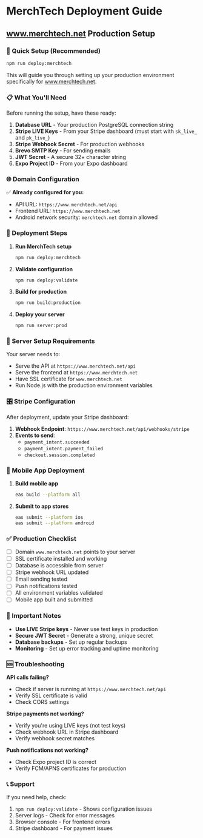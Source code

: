 # MerchTech Deployment Guide
## www.merchtech.net Production Setup

### 🎯 Quick Setup (Recommended)

```bash
npm run deploy:merchtech
```

This will guide you through setting up your production environment specifically for www.merchtech.net.

### 📋 What You'll Need

Before running the setup, have these ready:

1. **Database URL** - Your production PostgreSQL connection string
2. **Stripe LIVE Keys** - From your Stripe dashboard (must start with `sk_live_` and `pk_live_`)
3. **Stripe Webhook Secret** - For production webhooks
4. **Brevo SMTP Key** - For sending emails
5. **JWT Secret** - A secure 32+ character string
6. **Expo Project ID** - From your Expo dashboard

### 🌐 Domain Configuration

✅ **Already configured for you:**
- API URL: `https://www.merchtech.net/api`
- Frontend URL: `https://www.merchtech.net`
- Android network security: `merchtech.net` domain allowed

### 🚀 Deployment Steps

1. **Run MerchTech setup**
   ```bash
   npm run deploy:merchtech
   ```

2. **Validate configuration**
   ```bash
   npm run deploy:validate
   ```

3. **Build for production**
   ```bash
   npm run build:production
   ```

4. **Deploy your server**
   ```bash
   npm run server:prod
   ```

### 🔧 Server Setup Requirements

Your server needs to:
- Serve the API at `https://www.merchtech.net/api`
- Serve the frontend at `https://www.merchtech.net`
- Have SSL certificate for `www.merchtech.net`
- Run Node.js with the production environment variables

### 🎛️ Stripe Configuration

After deployment, update your Stripe dashboard:

1. **Webhook Endpoint**: `https://www.merchtech.net/api/webhooks/stripe`
2. **Events to send**:
   - `payment_intent.succeeded`
   - `payment_intent.payment_failed`
   - `checkout.session.completed`

### 📱 Mobile App Deployment

1. **Build mobile app**
   ```bash
   eas build --platform all
   ```

2. **Submit to app stores**
   ```bash
   eas submit --platform ios
   eas submit --platform android
   ```

### ✅ Production Checklist

- [ ] Domain `www.merchtech.net` points to your server
- [ ] SSL certificate installed and working
- [ ] Database is accessible from server
- [ ] Stripe webhook URL updated
- [ ] Email sending tested
- [ ] Push notifications tested
- [ ] All environment variables validated
- [ ] Mobile app built and submitted

### 🚨 Important Notes

- **Use LIVE Stripe keys** - Never use test keys in production
- **Secure JWT Secret** - Generate a strong, unique secret
- **Database backups** - Set up regular backups
- **Monitoring** - Set up error tracking and uptime monitoring

### 🆘 Troubleshooting

**API calls failing?**
- Check if server is running at `https://www.merchtech.net/api`
- Verify SSL certificate is valid
- Check CORS settings

**Stripe payments not working?**
- Verify you're using LIVE keys (not test keys)
- Check webhook URL in Stripe dashboard
- Verify webhook secret matches

**Push notifications not working?**
- Check Expo project ID is correct
- Verify FCM/APNS certificates for production

### 📞 Support

If you need help, check:
1. `npm run deploy:validate` - Shows configuration issues
2. Server logs - Check for error messages
3. Browser console - For frontend errors
4. Stripe dashboard - For payment issues 